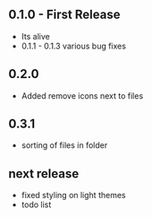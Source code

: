 ## 0.1.0 - First Release
* Its alive
* 0.1.1 - 0.1.3 various bug fixes

## 0.2.0
* Added remove icons next to files

## 0.3.1
* sorting of files in folder

## next release
* fixed styling on light themes
* todo list
